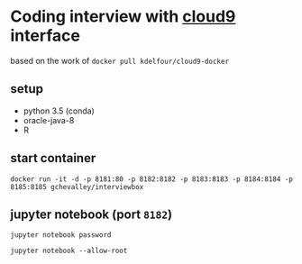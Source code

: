 # Coding interview with [cloud9](https://c9.io) interface
based on the work of `docker pull kdelfour/cloud9-docker`

## setup
- python 3.5 (conda)
- oracle-java-8
- R

## start container
`docker run -it -d -p 8181:80 -p 8182:8182 -p 8183:8183 -p 8184:8184 -p 8185:8185 gchevalley/interviewbox`

## jupyter notebook (port `8182`)
`jupyter notebook password`

`jupyter notebook --allow-root`
